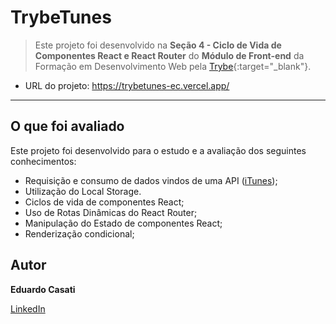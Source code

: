 # TrybeTunes

> Este projeto foi desenvolvido na **Seção 4 - Ciclo de Vida de Componentes React e React Router** do **Módulo de Front-end** da Formação em Desenvolvimento Web pela [Trybe](https://www.betrybe.com/){:target="_blank"}.

- URL do projeto: <a href="https://trybetunes-ec.vercel.app/" target="_blank">https://trybetunes-ec.vercel.app/</a>

---

## O que foi avaliado

Este projeto foi desenvolvido para o estudo e a avaliação dos seguintes conhecimentos:

- Requisição e consumo de dados vindos de uma API (<a href="https://developer.apple.com/library/archive/documentation/AudioVideo/Conceptual/iTuneSearchAPI/index.html" target="_blank">iTunes</a>);
- Utilização do Local Storage.
- Ciclos de vida de componentes React;
- Uso de Rotas Dinâmicas do React Router;
- Manipulação do Estado de componentes React;
- Renderização condicional;

## Autor

**Eduardo Casati**

<a href="https://www.linkedin.com/in/eduardo-casati/" target="_blank">LinkedIn</a>
